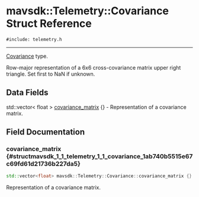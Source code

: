 # mavsdk::Telemetry::Covariance Struct Reference
`#include: telemetry.h`

----


[Covariance](structmavsdk_1_1_telemetry_1_1_covariance.md) type. 


Row-major representation of a 6x6 cross-covariance matrix upper right triangle. Set first to NaN if unknown. 


## Data Fields


std::vector< float > [covariance_matrix](#structmavsdk_1_1_telemetry_1_1_covariance_1ab740b5515e67c69fd61d21736b227da5) {} - Representation of a covariance matrix.


## Field Documentation


### covariance_matrix {#structmavsdk_1_1_telemetry_1_1_covariance_1ab740b5515e67c69fd61d21736b227da5}

```cpp
std::vector<float> mavsdk::Telemetry::Covariance::covariance_matrix {}
```


Representation of a covariance matrix.

